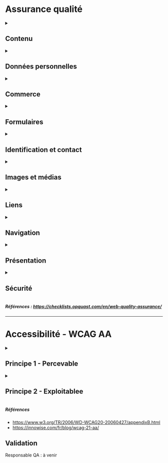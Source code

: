 # Assurance qualité
<details>  
<summary><h2>Contenu</h2></summary>

- [ ] Les nouveaux contenus sont facilement identifiables.
- [ ] Les informations relatives aux droits d'auteur sont disponibles depuis toutes les pages.
- [ ] Le code source de chaque page contient une métadonnée qui décrit le contenu.  [HTML](./exemples/html/description.html)
- [ ]  La première occurrence d'une abréviation ou d'un acronyme dans le corps de chaque page donne accès à sa signification. [HTML](./exemples/html/abreviation.html) - [CSS](./exemples/css/abbreviation.css).
- [ ] Un lexique ou un glossaire adapté au public explique le vocabulaire sectoriel et technique.
- [ ] La page des résultats de recherche indique le nombre de résultats trouvés, de pages retournées et le nombre de résultats par page.
</details>
<details>
<summary><h2>Données personnelles</h2></summary>

- [ ] La politque de confidentialité et vie privée est disponible depuis toutes les pages.
- [ ] La déconnexion des services privés est facilement accessible.
- [ ] Les en-têtes retournés spécifient la politique de communication des referrers.  [HTML](./exemples/html/referrers.html)
- [ ] Les liens externes qui ouvrent une nouvelle fenêtre ne partagent pas d'information de contexte. [HTML](./exemples/html/target_blank.html)
- [ ] L'objectifs et limitations lors d'un refus pour les cookies sont expliqués.
</details>
<details>
<summary><h2>Commerce</h2></summary>

- [ ] Possible d'acheter un produit ou service sans création de compte.
- [ ] Le détail des articles qui sont dans le panier sont disponible à même le panier.
- [ ] Le délai de livraison est indiqué avant la validation finale de la commande.
- [ ] Les frais de livraison sont indiqués avant la validation finale de la commande.
- [ ] Les modalités de récupération d'une clé d'accès sont précisées avant la commande.
- [ ] Le panier permet de modifier la quantité des articles, l'ajout ou la supression avant la validation finale de la commande.
- [ ] La fiche produit comporte toutes les caractéristiques quantifiables.
- [ ] Le sous-total détaillé est indiqué avant la validation finale de la commande.
- [ ] Les conditions de garantie et du service après-vente sont clairement indiquées.
- [ ] Les moyens de paiement acceptés et les procédures sont indiqués.
- [ ] L'identité des prestataires impliqués dans les transactions est précisée.
- [ ] L'adresse et les conditions de retour sont indiquées.
- [ ] Les conditions de remboursement sont indiquées.
- [ ] Les prix affichés mentionnent le détail des taxes et le prix sans taxe.
- [ ] Les produits indisponibles font l'objet d'une différenciation visuelle **et** textuelle. 
</details>
<details>
<summary><h2>Formulaires</h2></summary>

[Exemples HTML](./exemples/html/formulaire.html)
- [ ] L'étiqutte de chaque champs indique, le cas échéant
    - le format de saisie attentu
    - Sensible à la case
    - Limite de caractères
- [ ] Les caractères d'un champs de mot de passe peuvent être affichés en clair.
- [ ] La page affichée suite à l'envoi du formulaire permet de reprendre directement la navigation.
- [ ] Des avertissements sont présentés lors d'un formulaire qui accompagne un processus complexe :
    - Nature des données ou documents exigés
    - Liste des étapes
    - L'étape en cours
    - Les étapes permettent de revenir à l'étape précédente
    - Les conséquences d'utiliser la navigation par l'historique sont expliquées (pertes en cas d'utilisation du bouton "Retour")
- [ ] Les listes d'options de formulaires sont présentées dans un ordre identifiable.
- [ ] Les différents types de champs de saisie sont identifiés. 
</details> 
<details>
<summary><h2>Identification et contact</h2></summary>

- [ ] Le titre de chaque page est sous le format :
    - Le contenu de la page
    - Séparateur, tiret moyen (`-`)
    - Nom du site
```html
<title>Contenu de la page - suivi du nom du site </title>
```
- [ ] Chaque page contient un appel valide à une icône de favori (note: faire test automatique).
- [ ] L'adresse complète et les numéros de téléphone sont disponibles depuis toutes les pages du site.
- [ ] Le site propose au moins deux moyens de contact.
- [ ] Le délai de réponse est indiqué.
- [ ] Chaque demande d'information émet un accusé de réception.
- [ ] L'identité de la personne ou du service responsable du contenu est indiqué.
</details> 
<details>
<summary><h2>Images et médias</h2></summary>

[Exemples HTML](./exemples/html/images.html)
- [ ] Règle 1.1.1 d'accessibilité sur les alternatives textuels  (note: faire test automatique)
- [ ] Le rôle des images décoratives est déclaré. 
- [ ] Les images complexes fournissent une descrition longue. 
- [ ] Les vignettes ne sont pas des images redimentionées côté client.
- [ ] Chaque contenu audio et vidéo est accompagné de sa transcription textuelle. 
- [ ] Les vidéos comportent des sous-titres synchronisés. 
- [ ] La durée des contenus vidéo ou audio est indiquée. 
- [ ] Les vidéos et les audios sont toujours déclanchés par l'utilisateurice.
- [ ] Les animations, sons et clignotements peuvent être mis en pause. 
</details> 
<details>
<summary><h2>Liens</h2></summary>

[Exemples HTML](./exemples/html/liens.html)
- [ ] Pas de lien sans intitulé textuel.
- [ ] L'intitulé décrit la fonction du lien. 
- [ ] Les liens de même nature ont des couleurs, formes et comportements sont identiques sur toutes les pages.
- [ ] Le soulignement est réservé aux liens.
- [ ] Les liens se démarquent visuellement du reste du contenu.
- [ ] Un style différent est appliqué aux liens visités.
- [ ] Les liens externes et internes sont différenciés.
- [ ] Les liens qui lancent un logiciel différent ont un libellé explicite.
- [ ] Les numéros de téléphone sont activables via le protocole approprié.
- [ ] Le format des fichiers proposés en téléchargement est indiqué. 
- [ ] La taille des fichiers internes proposés en téléchargement est indiquée. 
- [ ] Tous les liens internes du site sont valides. (test automatique)
</details> 
<details>
<summary><h2>Navigation</h2></summary>

[Exemples HTML](./exemples/html/navigation.html)
- [ ] Il est possible de revenir à la page d'accueil depuis toutes les pages. 
- [ ] Fil d'arianne: Chaque page affiche une information permettant de connaître son emplacement dans l'arborescence du site.
- [ ] Les items actifs de menu sont signalés.
- [ ] Les blocs de navigation de même nature sont affichés aux mêmes emplacements sur toutes les pages. 
- [ ] Les icônes de navigation sont accompagnées d'une légende explicite.
- [ ] Les fenêtres modales sont dotées d'un bouton de fermeture explicite. 
- [ ] Le focus clavier n'est ni supprimé ni masqué. 
- [ ] Le site est intégralement utilisable au clavier. 
- [ ] La navigation au clavier s'effectue dans un ordre prévisible. 
</details> 
<details>
<summary><h2>Présentation</h2></summary>

- [ ] La charte graphique est conhérente et constante.
- [ ] L'information n'est pas véhiculée uniquement par la couleur.
- [ ] Les contenus sont présentés avec un contraste suffisant avec l'arrière-plan (4.5:1)
- [ ] La taille des éléments cliquables est suffisante (44px X 44px). 
- [ ] Les styles ne justifient pas le texte. 
- [ ] Les mises en majuscules à des fins décoratives sont effectuées à l'aide des styles. 
</details> 
<details>
<summary><h2>Sécurité</h2></summary>

- [ ] sec 
</details> 

##### Références : https://checklists.opquast.com/en/web-quality-assurance/
---
# Accessibilité - WCAG AA

<details>
<summary><h2>Principe 1 - Percevable</h2></summary>

- [ ] Fournir une alternative textuelle pour tout contenu non textuel afin de garantir une accessibilité équivalente.
- [ ] Proposer des alternatives pour les supports audio ou vidéo préenregistrés.
- [ ] Fournir des sous-titres pour les contenus audio préenregistrés.
- [ ] Proposer une description audio ou un média alternatif pour les contenus vidéo préenregistrés.
- [ ] Veiller à ce que la structure et les relations du contenu soient clairement codées ou disponibles sous forme de texte pour les technologies d'assistance.
- [ ] Veiller à ce que le contenu suive un ordre de lecture logique que les technologies d'assistance peuvent interpréter correctement.
- [ ] Évitez de vous fier uniquement à des caractéristiques sensorielles telles que la forme, la couleur ou le son pour donner des instructions.
- [ ] Le contenu doit être utilisable dans les deux orientations, portrait et paysage, sauf si l'une d'entre elles est essentielle.
- [ ] Veiller à ce que les champs de saisie soient clairement identifiés par leur fonction.
- [ ] Ne vous fiez pas uniquement à la couleur pour transmettre des informations ou des actions.
- [ ] Offrir un moyen de mettre en pause ou de contrôler le son qui est lu automatiquement pendant plus de 3 secondes.
- [ ] Veiller à ce que le texte et les images du texte aient un rapport de contraste d'au moins 4,5:1.
- [ ] Permet de redimensionner le texte jusqu'à 200% sans perte de contenu ou de fonctionnalité.
- [ ] Dans la mesure du possible, évitez d'utiliser des images de texte.
- [ ] Veiller à ce que le contenu reste fonctionnel sans défilement bidimensionnel.
- [ ] Veiller à ce que les éléments non textuels présentent un rapport de contraste d'au moins 3:1 par rapport aux couleurs adjacentes.
- [ ] Permettre des ajustements de style de texte sans perte de contenu ou de fonctionnalité.
- [ ] Veillez à ce que le contenu déclenché par le survol ou la mise en évidence soit gérable et dissociable.
</details> 
<details>
<summary><h2>Principe 2 - Exploitablee</h2></summary>
- [ ]
</details> 



##### Références 
- https://www.w3.org/TR/2006/WD-WCAG20-20060427/appendixB.html
- https://innowise.com/fr/blog/wcag-21-aa/

## Validation
Responsable QA : à venir